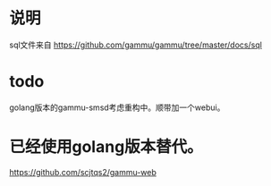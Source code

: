 # 说明
sql文件来自 https://github.com/gammu/gammu/tree/master/docs/sql

# todo
golang版本的gammu-smsd考虑重构中。顺带加一个webui。

# 已经使用golang版本替代。
https://github.com/scjtqs2/gammu-web